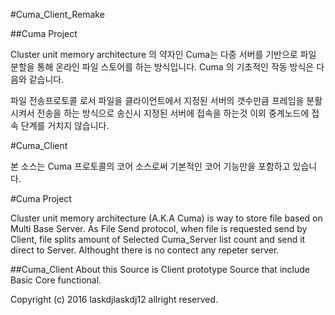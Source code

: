 

#Cuma_Client_Remake

##Cuma Project

Cluster unit memory architecture 의 약자인 Cuma는 다중 서버를 기반으로 파일 분할을 통해 온라인 파일 스토어를 하는 방식입니다. Cuma 의 기초적인 작동 방식은 다음와 같습니다.

파일 전송프로토콜 로서 파일을 클라이언트에서 지정된 서버의 갯수만큼 프레임을 분활시켜서 전송을 하는 방식으로 송신시 지정된 서버에 접속을 하는것 이외 중계노드에 접속 단계를 거치지 않습니다.

#Cuma_Client

본 소스는 Cuma 프로토콜의  코어 소스로써 기본적인 코어 기능만을 포함하고 있습니다.


#Cuma Project

Cluster unit memory architecture (A.K.A Cuma) is way to store file based on Multi Base Server. As File Send protocol, when file is requested send by Client, file splits amount of Selected Cuma_Server list count and send it direct to Server. Althought there is no contect any repeter server.

##Cuma_Client
About this Source is Client prototype Source that include Basic Core functional.

Copyright (c) 2016  laskdjlaskdj12 allright reserved.
